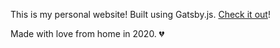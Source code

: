 This is my personal website! Built using Gatsby.js. [Check it out](https://www.angelasmarshall.com)!

Made with love from home in 2020. 💔
